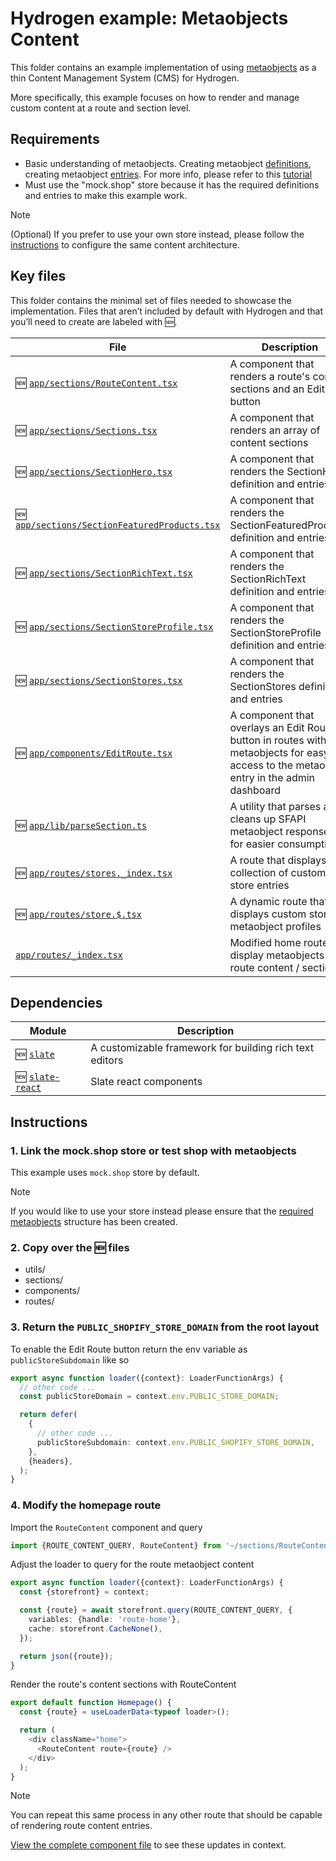 # Hydrogen example: Metaobjects Content

This folder contains an example implementation of using [metaobjects](https://help.shopify.com/en/manual/custom-data/metaobjects)
as a thin Content Management System (CMS) for Hydrogen.

More specifically, this example focuses on how to render and manage custom content
at a route and section level.

## Requirements

- Basic understanding of metaobjects. Creating metaobject [definitions](https://help.shopify.com/en/manual/custom-data/metaobjects/building-a-metaobject),
  creating metaobject [entries](https://help.shopify.com/en/manual/custom-data/metaobjects/creating-entries).
  For more info, please refer to this [tutorial](https://help.shopify.com/en/manual/custom-data/metaobjects/using-metaobjects)
- Must use the "mock.shop" store because it has the required definitions and entries
  to make this example work.

> [!NOTE]
> (Optional) If you prefer to use your own store instead, please follow the [instructions](/docs/METAOBJECTS.md)
> to configure the same content architecture.

## Key files

This folder contains the minimal set of files needed to showcase the implementation.
Files that aren’t included by default with Hydrogen and that you’ll need to
create are labeled with 🆕.

| File                                                                                      | Description                                                                                                                              |
| ----------------------------------------------------------------------------------------- | ---------------------------------------------------------------------------------------------------------------------------------------- |
| 🆕 [`app/sections/RouteContent.tsx`](app/sections/RouteContent.tsx)                       | A component that renders a route's content sections and an Edit button                                                                   |
| 🆕 [`app/sections/Sections.tsx`](app/sections/Sections.tsx)                               | A component that renders an array of content sections                                                                                    |
| 🆕 [`app/sections/SectionHero.tsx`](app/sections/SectionHero.tsx)                         | A component that renders the SectionHero definition and entries                                                                          |
| 🆕 [`app/sections/SectionFeaturedProducts.tsx`](app/sections/SectionFeaturedProducts.tsx) | A component that renders the SectionFeaturedProducts definition and entries                                                              |
| 🆕 [`app/sections/SectionRichText.tsx`](app/sections/SectionRichText.tsx)                 | A component that renders the SectionRichText definition and entries                                                                      |
| 🆕 [`app/sections/SectionStoreProfile.tsx`](app/sections/SectionStoreProfile.tsx)         | A component that renders the SectionStoreProfile definition and entries                                                                  |
| 🆕 [`app/sections/SectionStores.tsx`](app/sections/SectionStores.tsx)                     | A component that renders the SectionStores definition and entries                                                                        |
| 🆕 [`app/components/EditRoute.tsx`](app/components/EditRoute.tsx)                         | A component that overlays an Edit Route button in routes with metaobjects for easy access to the metaobject entry in the admin dashboard |
| 🆕 [`app/lib/parseSection.ts`](app/sections/parseSection.tsx)                             | A utility that parses and cleans up SFAPI metaobject responses for easier consumption                                                    |
| 🆕 [`app/routes/stores._index.tsx`](app/routes/stores._index.tsx)                         | A route that displays a collection of custom store entries                                                                               |
| 🆕 [`app/routes/store.$.tsx`](app/routes/store.$.tsx)                                     | A dynamic route that displays custom store metaobject profiles                                                                           |
| [`app/routes/_index.tsx`](app/routes/_index.tsx)                                          | Modified home route to display metaobjects route content / sections                                                                      |

## Dependencies

| Module                                                        | Description                                             |
| ------------------------------------------------------------- | ------------------------------------------------------- |
| 🆕 [`slate`](https://www.npmjs.com/package/slate)             | A customizable framework for building rich text editors |
| 🆕 [`slate-react`](https://www.npmjs.com/package/slate-react) | Slate react components                                  |

## Instructions

### 1. Link the mock.shop store or test shop with metaobjects

This example uses `mock.shop` store by default.

> [!NOTE]
> If you would like to use your store instead please ensure that the [required metaobjects](TODO)
> structure has been created.

### 2. Copy over the 🆕 files

- utils/
- sections/
- components/
- routes/

### 3. Return the `PUBLIC_SHOPIFY_STORE_DOMAIN` from the root layout

To enable the Edit Route button return the env variable as `publicStoreSubdomain`
like so

```ts
export async function loader({context}: LoaderFunctionArgs) {
  // other code ...
  const publicStoreDomain = context.env.PUBLIC_STORE_DOMAIN;

  return defer(
    {
      // other code ...
      publicStoreSubdomain: context.env.PUBLIC_SHOPIFY_STORE_DOMAIN,
    },
    {headers},
  );
}
```

### 4. Modify the homepage route

Import the `RouteContent` component and query

```ts
import {ROUTE_CONTENT_QUERY, RouteContent} from '~/sections/RouteContent';
```

Adjust the loader to query for the route metaobject content

```ts
export async function loader({context}: LoaderFunctionArgs) {
  const {storefront} = context;

  const {route} = await storefront.query(ROUTE_CONTENT_QUERY, {
    variables: {handle: 'route-home'},
    cache: storefront.CacheNone(),
  });

  return json({route});
}
```

Render the route's content sections with RouteContent

```ts
export default function Homepage() {
  const {route} = useLoaderData<typeof loader>();

  return (
    <div className="home">
      <RouteContent route={route} />
    </div>
  );
}
```

> [!NOTE]
> You can repeat this same process in any other route that should be capable of rendering
> route content entries.

[View the complete component file](app/routes/_index.tsx) to see these updates in context.
